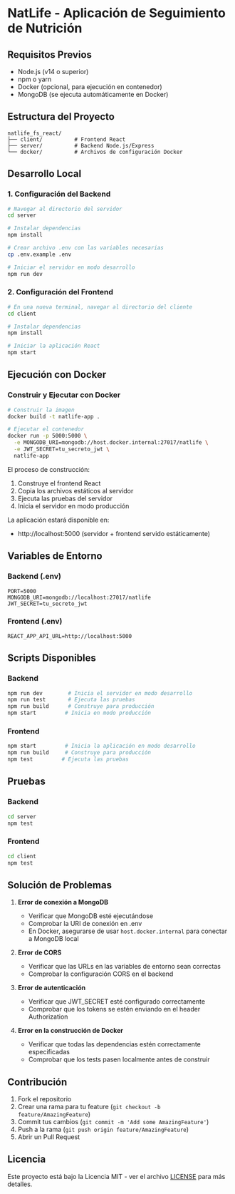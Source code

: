 # NatLife - Aplicación de Seguimiento de Nutrición

## Requisitos Previos

- Node.js (v14 o superior)
- npm o yarn
- Docker (opcional, para ejecución en contenedor)
- MongoDB (se ejecuta automáticamente en Docker)

## Estructura del Proyecto

```
natlife_fs_react/
├── client/          # Frontend React
├── server/          # Backend Node.js/Express
└── docker/          # Archivos de configuración Docker
```

## Desarrollo Local

### 1. Configuración del Backend

```bash
# Navegar al directorio del servidor
cd server

# Instalar dependencias
npm install

# Crear archivo .env con las variables necesarias
cp .env.example .env

# Iniciar el servidor en modo desarrollo
npm run dev
```

### 2. Configuración del Frontend

```bash
# En una nueva terminal, navegar al directorio del cliente
cd client

# Instalar dependencias
npm install

# Iniciar la aplicación React
npm start
```

## Ejecución con Docker

### Construir y Ejecutar con Docker

```bash
# Construir la imagen
docker build -t natlife-app .

# Ejecutar el contenedor
docker run -p 5000:5000 \
  -e MONGODB_URI=mongodb://host.docker.internal:27017/natlife \
  -e JWT_SECRET=tu_secreto_jwt \
  natlife-app
```

El proceso de construcción:
1. Construye el frontend React
2. Copia los archivos estáticos al servidor
3. Ejecuta las pruebas del servidor
4. Inicia el servidor en modo producción

La aplicación estará disponible en:
- http://localhost:5000 (servidor + frontend servido estáticamente)

## Variables de Entorno

### Backend (.env)
```
PORT=5000
MONGODB_URI=mongodb://localhost:27017/natlife
JWT_SECRET=tu_secreto_jwt
```

### Frontend (.env)
```
REACT_APP_API_URL=http://localhost:5000
```

## Scripts Disponibles

### Backend
```bash
npm run dev        # Inicia el servidor en modo desarrollo
npm run test       # Ejecuta las pruebas
npm run build      # Construye para producción
npm start         # Inicia en modo producción
```

### Frontend
```bash
npm start         # Inicia la aplicación en modo desarrollo
npm run build     # Construye para producción
npm test         # Ejecuta las pruebas
```

## Pruebas

### Backend
```bash
cd server
npm test
```

### Frontend
```bash
cd client
npm test
```

## Solución de Problemas

1. **Error de conexión a MongoDB**
   - Verificar que MongoDB esté ejecutándose
   - Comprobar la URI de conexión en .env
   - En Docker, asegurarse de usar `host.docker.internal` para conectar a MongoDB local

2. **Error de CORS**
   - Verificar que las URLs en las variables de entorno sean correctas
   - Comprobar la configuración CORS en el backend

3. **Error de autenticación**
   - Verificar que JWT_SECRET esté configurado correctamente
   - Comprobar que los tokens se estén enviando en el header Authorization

4. **Error en la construcción de Docker**
   - Verificar que todas las dependencias estén correctamente especificadas
   - Comprobar que los tests pasen localmente antes de construir

## Contribución

1. Fork el repositorio
2. Crear una rama para tu feature (`git checkout -b feature/AmazingFeature`)
3. Commit tus cambios (`git commit -m 'Add some AmazingFeature'`)
4. Push a la rama (`git push origin feature/AmazingFeature`)
5. Abrir un Pull Request

## Licencia

Este proyecto está bajo la Licencia MIT - ver el archivo [LICENSE](LICENSE) para más detalles. 